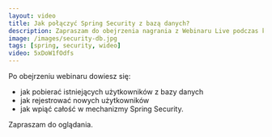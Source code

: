 ```yaml
---
layout:	video
title: Jak połączyć Spring Security z bazą danych?
description: Zapraszam do obejrzenia nagrania z Webinaru Live podczas którego pokazywałem jak połączyć Spring Security z bazą danych.
image: /images/security-db.jpg
tags: [spring, security, wideo]
video: 5xDoW1fOdfs
---
```


Po obejrzeniu webinaru dowiesz się:

* jak pobierać istniejących użytkowników z bazy danych
* jak rejestrować nowych użytkowników
* jak wpiąć całość w mechanizmy Spring Security.

Zapraszam do oglądania.

